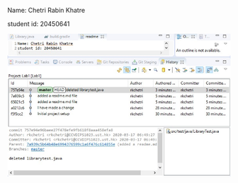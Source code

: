 Name: Chetri Rabin Khatre

student id: 20450641


![alt text](https://raw.githubusercontent.com/Chetri-Rabin/comp3111-lab1-2020s/master/screenshot.png "Logo Title Text 1")
